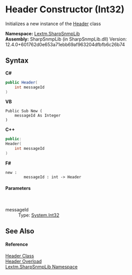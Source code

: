 # Header Constructor (Int32)
 

Initializes a new instance of the <a href="T_Lextm_SharpSnmpLib_Header">Header</a> class

**Namespace:**&nbsp;<a href="N_Lextm_SharpSnmpLib">Lextm.SharpSnmpLib</a><br />**Assembly:**&nbsp;SharpSnmpLib (in SharpSnmpLib.dll) Version: 12.4.0+601762d0e653a71ebb69af963204dfbfb6c26b74

## Syntax

**C#**<br />
``` C#
public Header(
	int messageId
)
```

**VB**<br />
``` VB
Public Sub New ( 
	messageId As Integer
)
```

**C++**<br />
``` C++
public:
Header(
	int messageId
)
```

**F#**<br />
``` F#
new : 
        messageId : int -> Header
```


#### Parameters
&nbsp;<dl><dt>messageId</dt><dd>Type: <a href="https://docs.microsoft.com/dotnet/api/system.int32" target="_blank" rel="noopener noreferrer">System.Int32</a><br /></dd></dl>

## See Also


#### Reference
<a href="T_Lextm_SharpSnmpLib_Header">Header Class</a><br /><a href="Overload_Lextm_SharpSnmpLib_Header__ctor">Header Overload</a><br /><a href="N_Lextm_SharpSnmpLib">Lextm.SharpSnmpLib Namespace</a><br />
